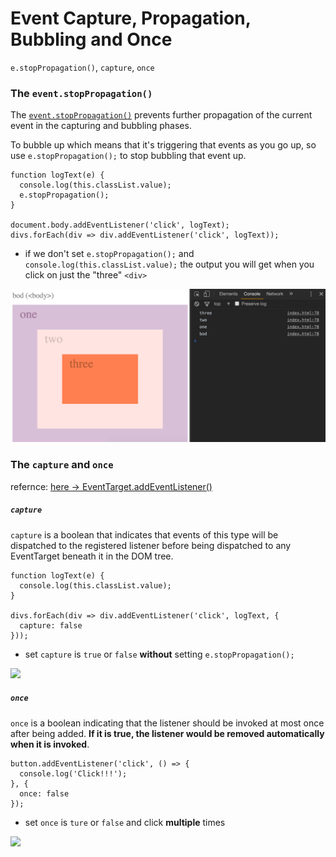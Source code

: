 # Event Capture, Propagation, Bubbling and Once

`e.stopPropagation()`, `capture`, `once`

### The `event.stopPropagation()`

The [`event.stopPropagation()`](https://developer.mozilla.org/en-US/docs/Web/API/Event/stopPropagation) prevents further propagation of the current event in the capturing and bubbling phases.

To bubble up which means that it's triggering that events as you go up, so use `e.stopPropagation();` to stop bubbling that event up.

```
function logText(e) {
  console.log(this.classList.value);
  e.stopPropagation();
}

document.body.addEventListener('click', logText);
divs.forEach(div => div.addEventListener('click', logText));
```

- if we don't set `e.stopPropagation();` and `console.log(this.classList.value);` the output you will get when you click on just the "three" `<div>`

![](images/25_01.png)

### The `capture` and `once`

refernce: [here -> EventTarget.addEventListener()](https://developer.mozilla.org/en-US/docs/Web/API/EventTarget/addEventListener)

##### `capture`

`capture` is a boolean that indicates that events of this type will be dispatched to the registered listener before being dispatched to any EventTarget beneath it in the DOM tree.

```
function logText(e) {
  console.log(this.classList.value);
}

divs.forEach(div => div.addEventListener('click', logText, {
  capture: false
}));
```

- set `capture` is `true` or `false` **without** setting `e.stopPropagation();`

![](images/25_02.png)

##### `once`

`once` is a boolean indicating that the listener should be invoked at most once after being added. **If it is true, the listener would be removed automatically when it is invoked**.

```
button.addEventListener('click', () => {
  console.log('Click!!!');
}, {
  once: false
});
```

- set `once` is `ture` or `false` and click **multiple** times

![](images/25_03.png)

